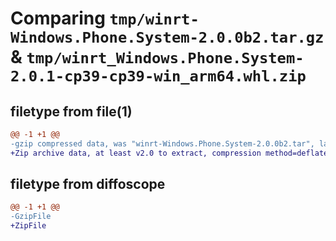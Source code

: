 # Comparing `tmp/winrt-Windows.Phone.System-2.0.0b2.tar.gz` & `tmp/winrt_Windows.Phone.System-2.0.1-cp39-cp39-win_arm64.whl.zip`

## filetype from file(1)

```diff
@@ -1 +1 @@
-gzip compressed data, was "winrt-Windows.Phone.System-2.0.0b2.tar", last modified: Sat Dec  2 18:24:48 2023, max compression
+Zip archive data, at least v2.0 to extract, compression method=deflate
```

## filetype from diffoscope

```diff
@@ -1 +1 @@
-GzipFile
+ZipFile
```

